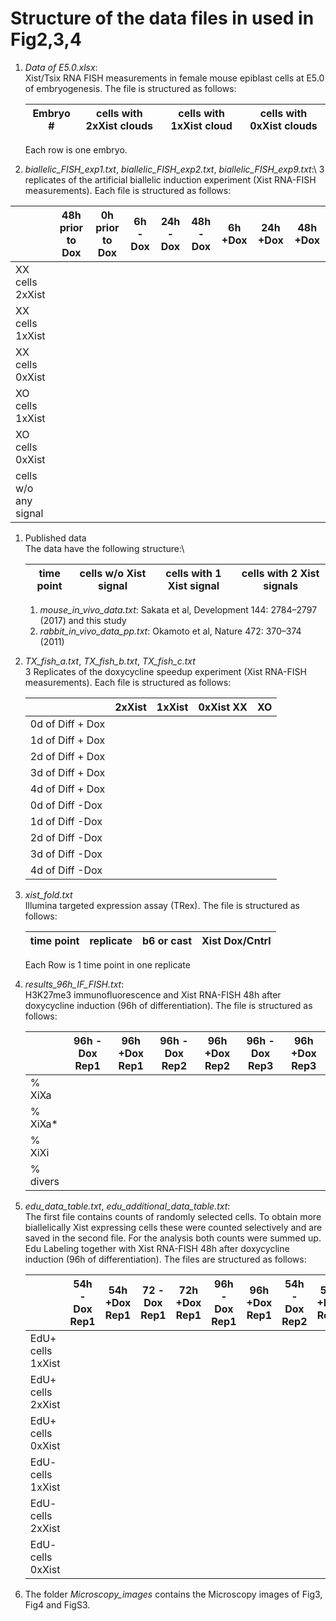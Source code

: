 # Structure of the data files in used in Fig2,3,4

1. *Data of E5.0.xlsx*:\
Xist/Tsix RNA FISH measurements in female mouse epiblast cells at E5.0 of embryogenesis. The file is structured as follows:

	|Embryo # | cells with 2xXist clouds | cells with 1xXist cloud  | cells with 0xXist clouds|
	|--|---|---|---|

	Each row is one embryo.

1. *biallelic_FISH_exp1.txt*, *biallelic_FISH_exp2.txt*, *biallelic_FISH_exp9.txt*:\ 
3 replicates of the artificial biallelic induction experiment (Xist RNA-FISH measurements). Each file is structured as follows:

| | 48h prior to Dox | 0h prior to Dox | 6h -Dox | 24h -Dox | 48h -Dox | 6h +Dox | 24h +Dox | 48h +Dox|
|------------ | ------------- | ------------- | ------------- | ------------- | ------------- | ------------- | ------------- | -------------|
XX cells 2xXist |  |  |  |  |  |  |  |  | 
XX cells 1xXist |  |  |  |  |  |  |  |  | 
XX cells 0xXist |  |  |  |  |  |  |  |  | 
XO cells 1xXist |  |  |  |  |  |  |  |  | 
XO cells 0xXist |  |  |  |  |  |  |  |  | 
cells w/o any signal|  |  |  |  |  |  |  |  | 

1. Published data\
	The data have the following structure:\
	
	|time point | cells w/o Xist signal | cells with 1 Xist signal | cells with 2 Xist signals|
	|--|---|---|---|
	
	1. *mouse_in_vivo_data.txt*: Sakata et al, Development 144: 2784–2797 (2017) and this study
	1. *rabbit_in_vivo_data_pp.txt*: Okamoto et al, Nature 472: 370–374 (2011)
	
1. *TX_fish_a.txt*, *TX_fish_b.txt*, *TX_fish_c.txt*\
3 Replicates of the doxycycline speedup experiment (Xist RNA-FISH measurements). Each file is structured as follows:

	| | 2xXist | 1xXist | 0xXist XX | XO| 
	|------------ | ------------ | ------------ | ------------ | ------------|
	0d of Diff + Dox |  |  |  | 
	1d of Diff + Dox |  |  |  | 
	2d of Diff + Dox |  |  |  | 
	3d of Diff + Dox |  |  |  | 
	4d of Diff + Dox |  |  |  | 
	0d of Diff -Dox |  |  |  | 
	1d of Diff -Dox |  |  |  | 
	2d of Diff -Dox |  |  |  | 
	3d of Diff -Dox |  |  |  | 
	4d of Diff -Dox |  |  |  | 

1. *xist_fold.txt*\
Illumina targeted expression assay (TRex). The file is structured as follows:

	time point | replicate | b6 or cast | Xist Dox/Cntrl 
	|--|---|---|---|

	Each Row is 1 time point in one replicate

1. *results_96h_IF_FISH.txt*:\
H3K27me3 immunofluorescence and Xist RNA-FISH 48h after doxycycline induction (96h of differentiation). The file is structured as follows:

	| | 96h -Dox Rep1 | 96h +Dox Rep1 | 96h -Dox Rep2 | 96h +Dox Rep2 | 96h -Dox Rep3 | 96h +Dox Rep3 |
	|------------ | ------------ | ------------ | ------------ | ------------ | ------------ | ------------|
	|% XiXa |  |  |  |  |  | 
	|% XiXa\* |  |  |  |  |  | 
	|% XiXi |  |  |  |  |  | 
	|% divers |  |  |  |  |  |   

1. *edu_data_table.txt*, *edu_additional_data_table.txt*:\
The first file contains counts of randomly selected cells. To obtain more biallelically Xist expressing cells these were counted selectively and are saved in the second file.
For the analysis both counts were summed up.
Edu Labeling together with Xist RNA-FISH 48h after doxycycline induction (96h of differentiation). The files are structured as follows:

	| | 54h -Dox Rep1 | 54h +Dox Rep1 | 72 -Dox Rep1 | 72h +Dox Rep1 | 96h -Dox Rep1 | 96h +Dox Rep1 | 54h -Dox Rep2 | 54h +Dox Rep2 | 72h -Dox Rep2 | 72h +Dox Rep2 | 96h -Dox Rep2 | 96h +Dox Rep2 | 54h -Dox Rep3 | 54h+Dox Rep3 | 72h -Dox Rep3 | 72h +Dox Rep3 | 96h -Dox Rep3 | 96h +Dox Rep3|
	|------------ | ------------ | ------------ | ------------ | ------------ | ------------ | ------------ | ------------ | ------------ | ------------ | ------------ | ------------ | ------------ | ------------ | ------------ | ------------ | ------------ | ------------ | ------------
	|EdU+ cells 1xXist |  |  |  |  |  |  |  |  |  |  |  |  |  |  |  |  |  |  | 
	|EdU+ cells 2xXist |  |  |  |  |  |  |  |  |  |  |  |  |  |  |  |  |  |  | 
	|EdU+ cells 0xXist |  |  |  |  |  |  |  |  |  |  |  |  |  |  |  |  |  |  | 
	|EdU- cells 1xXist |  |  |  |  |  |  |  |  |  |  |  |  |  |  |  |  |  |  | 
	|EdU- cells 2xXist |  |  |  |  |  |  |  |  |  |  |  |  |  |  |  |  |  |  | 
	|EdU- cells 0xXist |  |  |  |  |  |  |  |  |  |  |  |  |  |  |  |  |  |  | 

1. The folder *Microscopy_images* contains the Microscopy images of Fig3, Fig4 and FigS3.
